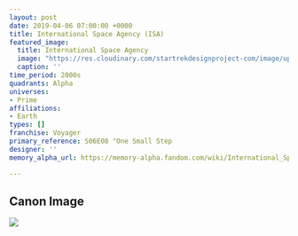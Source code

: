 ```yaml
---
layout: post
date: 2019-04-06 07:00:00 +0000
title: International Space Agency (ISA)
featured_image:
  title: International Space Agency
  image: "https://res.cloudinary.com/startrekdesignproject-com/image/upload/v1554873938/InternationalSpaceAgency2.png"
  caption: ''
time_period: 2000s
quadrants: Alpha
universes:
- Prime
affiliations:
- Earth
types: []
franchise: Voyager
primary_reference: S06E08 "One Small Step
designer: ''
memory_alpha_url: https://memory-alpha.fandom.com/wiki/International_Space_Agency

---
```

## Canon Image

![](https://res.cloudinary.com/startrekdesignproject-com/image/upload/v1554608184/InrernationalSpaceAgency1.jpg)
